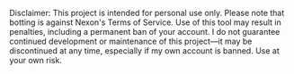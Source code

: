 Disclaimer: This project is intended for personal use only. Please note that botting is against Nexon's Terms of Service. Use of this tool may result in penalties, including a permanent ban of your account. I do not guarantee continued development or maintenance of this project—it may be discontinued at any time, especially if my own account is banned. Use at your own risk.
